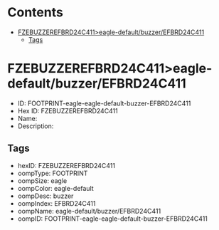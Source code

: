 



Contents
========

* [FZEBUZZEREFBRD24C411>eagle-default/buzzer/EFBRD24C411](#fzebuzzerefbrd24c411eagle-defaultbuzzerefbrd24c411)
	* [Tags](#tags)

# FZEBUZZEREFBRD24C411>eagle-default/buzzer/EFBRD24C411

- ID: FOOTPRINT-eagle-eagle-default-buzzer-EFBRD24C411
- Hex ID: FZEBUZZEREFBRD24C411
- Name: 
- Description: 

## Tags

- hexID: FZEBUZZEREFBRD24C411
- oompType: FOOTPRINT
- oompSize: eagle
- oompColor: eagle-default
- oompDesc: buzzer
- oompIndex: EFBRD24C411
- oompName: eagle-default/buzzer/EFBRD24C411
- oompID: FOOTPRINT-eagle-eagle-default-buzzer-EFBRD24C411
